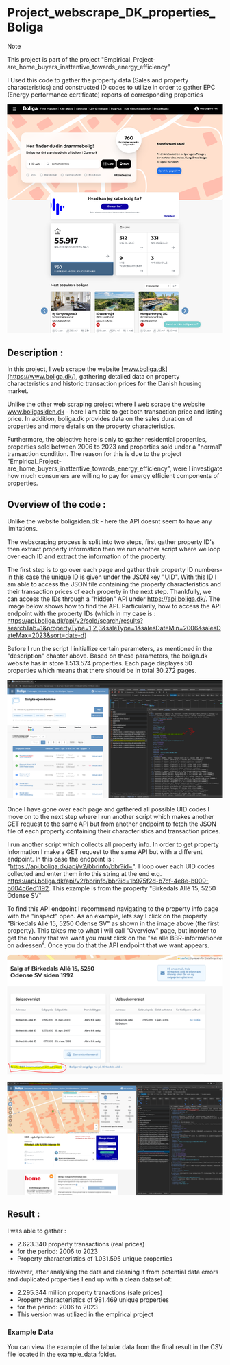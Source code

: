 # Project_webscrape_DK_properties_Boliga
> [!NOTE]
> This project is part of the project "Empirical_Project-are_home_buyers_inattentive_towards_energy_efficiency"
>
> I Used this code to gather the property data (Sales and property characteristics) and constructed ID codes to utilize in order to gather EPC (Energy performance certificate) reports of corresponding properties

![Boligsiden Front page](frontpage.PNG)

## Description : 
In this project, I web scrape the website [www.boliga.dk](https://www.boliga.dk/), gathering detailed data on property characteristics and historic transaction prices for the Danish housing market. 

Unlike the other web scraping project where I web scrape the website www.boligasiden.dk - here I am able to get both transaction price and listing price. In addition, boliga.dk provides data on the sales duration of properties and more details on the property characteristics. 

Furthermore, the objective here is only to gather residential properties, properties sold between 2006 to 2023 and properties sold under a "normal" transaction condition. The reason for this is due to the project "Empirical_Project-are_home_buyers_inattentive_towards_energy_efficiency", were I investigate how much consumers are willing to pay for energy efficient components of properties. 

## Overview of the code : 
Unlike the website boligsiden.dk - here the API doesnt seem to have any limitations. 

The webscraping process is split into two steps, first gather property ID's then extract property information then we run another script where we loop over each ID and extract the information of the property.

The first step is to go over each page and gather their property ID numbers- in this case the unique ID is given under the JSON key "UID". With this ID I am able to access the JSON file containing the property characteristics and their transaction prices of each property in the next step. Thankfully, we can access the IDs through a "hidden" API under https://api.boliga.dk/. The image below shows how to find the API. Particularily, how to access the API endpoint with the property IDs 
(which in my case is : https://api.boliga.dk/api/v2/sold/search/results?searchTab=1&propertyType=1,2,3&saleType=1&salesDateMin=2006&salesDateMax=2023&sort=date-d) 

Before I run the script I initiallize certain parameters, as mentioned in the "description" chapter above. Based on these parameters, the boliga.dk website has in store 1.513.574 properties. Each page displayes 50 properties which means that there should be in total 30.272 pages. 

![The "hidden" API - first step - getting the property IDs](hidden_api_FirstStep.PNG)

Once I have gone over each page and gathered all possible UID codes I move on to the next step where I run another script which makes another GET request to the same API but from another endpoint to fetch the JSON file of each property containing their characteristics and transaction prices.   

I run another script which collects all property info. In order to get property information I make a GET request to the same API but with a different endpoint. In this case the endpoint is : 
"https://api.boliga.dk/api/v2/bbrinfo/bbr?id=". I loop over each UID codes collected and enter them into this string at the end e.g. https://api.boliga.dk/api/v2/bbrinfo/bbr?id=1b975f2d-b7cf-4e8e-b009-b604c6ed1192. This example is from the property "Birkedals Allé 15, 5250 Odense SV"

To find this API endpoint I recommend navigating to the property info page with the "inspect" open. As an example, lets say I click on the property "Birkedals Allé 15, 5250 Odense SV" as shown in the image above (the first property). This takes me to what i will call "Overview" page, but inorder to get the honey that we want you must click on the "se alle BBR-informationer on adressen". Once you do that the API endpoint that we want appears. 

![The "hidden" API - second step - Finding the api](hidden_api_SecondStep_GettingTheAPI.PNG)

![The "hidden" API - second step - gathering property sales and characteristics](hidden_api_SecondStep.PNG)


## Result : 
I was able to gather :
* 2.623.340 property transactions (real prices)
* for the period: 2006 to 2023
* Property characteristics of 1.031.595 unique properties
    
However, after analysing the data and cleaning it from potential data errors and duplicated properties I end up with a clean dataset of:
* 2.295.344 million property tranactions (sale prices)
* Property characteristics of 981.469 unique properties
* for the period: 2006 to 2023
* This version was utilized in the empirical project

### Example Data

You can view the example of the tabular data from the final result in the CSV file located in the example_data folder.
